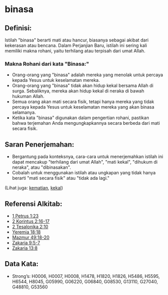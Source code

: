 # binasa

## Definisi:

Istilah "binasa" berarti mati atau hancur, biasanya sebagai akibat dari kekerasan atau bencana. Dalam Perjanjian Baru, istilah ini sering kali memiliki makna rohani, yaitu terhilang atau terpisah dari umat Allah.

### Makna Rohani dari kata "Binasa:"

* Orang-orang yang "binasa" adalah mereka yang menolak untuk percaya kepada Yesus untuk keselamatan mereka.
* Orang-orang yang "binasa" tidak akan hidup kekal bersama Allah di surga. Sebaliknya, mereka akan hidup kekal di neraka di bawah hukuman Allah.
* Semua orang akan mati secara fisik, tetapi hanya mereka yang tidak percaya kepada Yesus untuk keselamatan mereka yang akan binasa selamanya.
* Ketika kata "binasa" digunakan dalam pengertian rohani, pastikan bahwa terjemahan Anda mengungkapkannya secara berbeda dari mati secara fisik.

## Saran Penerjemahan:

* Bergantung pada konteksnya, cara-cara untuk menerjemahkan istilah ini dapat mencakup "terhilang dari umat Allah", "mati kekal", "dihukum di neraka", atau "dibinasakan".
* Cobalah untuk menggunakan istilah atau ungkapan yang tidak hanya berarti "mati secara fisik" atau "tidak ada lagi."

(Lihat juga: [kematian](../other/death.md), [kekal](../kt/eternity.md))

## Referensi Alkitab:

* [1 Petrus 1:23](rc://en/tn/help/1pe/01/23)
* [2 Korintus 2:16-17](rc://en/tn/help/2co/02/16)
* [2 Tesalonika 2:10](rc://en/tn/help/2th/02/10)
* [Yeremia 18:18](rc://en/tn/help/jer/18/18)
* [Mazmur 49:18-20](rc://en/tn/help/psa/049/018)
* [Zakaria 9:5-7](rc://en/tn/help/zec/09/05)
* [Zakaria 13:8](rc://en/tn/help/zec/13/08)

## Data Kata:

* Strong’s: H0006, H0007, H0008, H1478, H1820, H1826, H5486, H5595, H6544, H8045, G05990, G06220, G06840, G08530, G13110, G27040, G48810, G53560
